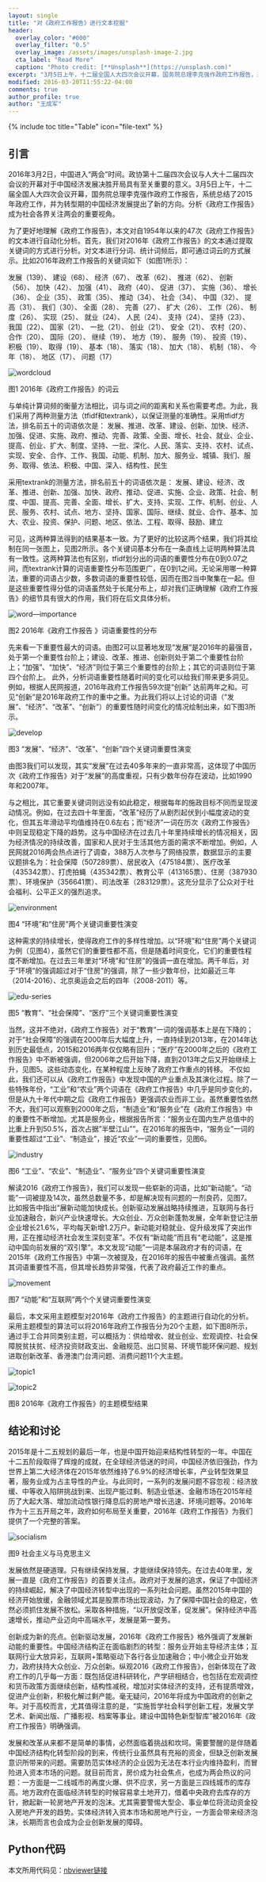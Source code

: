 ```yaml
---
layout: single
title: "对《政府工作报告》进行文本挖掘"
header:
  overlay_color: "#000"
  overlay_filter: "0.5"
  overlay_image: /assets/images/unsplash-image-2.jpg
  cta_label: "Read More"
  caption: "Photo credit: [**Unsplash**](https://unsplash.com)"
excerpt: "3月5日上午，十二届全国人大四次会议开幕，国务院总理李克强作政府工作报告，系统总结了2015年政府工作，并为转型期的中国经济发展提出了新的方向。分析《政府工作报告》成为社会各界关注两会的重要视角。为了更好地理解《政府工作报告》，本文对自1954年以来的47次《政府工作报告》的文本进行自动化分析。"
modified: 2016-03-20T11:55:22-04:00
comments: true
author_profile: true
author: "王成军"
---
```


{% include toc title="Table" icon="file-text" %}

## 引言
<p>2016年3月2日，中国进入“两会”时间。政协第十二届四次会议与人大十二届四次会议的开幕对于中国经济发展决胜开局具有至关重要的意义。3月5日上午，十二届全国人大四次会议开幕，国务院总理李克强作政府工作报告，系统总结了2015年政府工作，并为转型期的中国经济发展提出了新的方向。分析《政府工作报告》成为社会各界关注两会的重要视角。</p>

<p>为了更好地理解《政府工作报告》，本文对自1954年以来的47次《政府工作报告》的文本进行自动化分析。首先，我们对2016年《政府工作报告》的文本通过提取关键词的方式进行分析。对文本进行分词、统计词频后，即可通过词云的方式展示。比如2016年政府工作报告的关键词如下（如图1所示）：</p>
<p>发展（139）、 建设（68）、 经济（67）、 改革（62）、 推进（62）、 创新（56）、 加快（42）、 加强（41）、 政府（40）、 促进（37）、 实施（36）、 增长（36）、 企业（35）、 政策（35）、 推动（34）、 社会（34）、 中国（32）、 提高（31）、 我们（30）、 全面（28）、 完善（27）、 扩大（26）、 工作（26）、 制度（26）、 实现（25）、 就业（24）、 人民（24）、 支持（24）、 坚持（23）、 我国（22）、 国家（21）、 一批（21）、 创业（21）、 安全（21）、 农村（20）、 合作（20）、 国际（20）、 继续（19）、 地方（19）、 服务（19）、 投资（19）、 积极（19）、 取得（19）、 基本（18）、 落实（18）、 加大（18）、 机制（18）、 今年（18）、 地区（17）、 问题（17）</p>


![wordcloud](http://oaf2qt3yk.bkt.clouddn.com/8226ebcad0795804db0724e88675769f.png)

<p>图1 2016年《政府工作报告》的词云</p>

<p>与单纯计算词频的衡量方法相比，词与词之间的距离和关系也需要考虑。为此，我们采用了两种测量方法（tfidf和textrank），以保证测量的准确性。采用tfidf方法，排名前五十的词语依次是： 发展、推进、改革、建设、创新、加快、经济、加强、促进、实施、政府、推动、完善、政策、全面、增长、社会、就业、企业、提高、创业、扩大、制度、坚持、一批、深化、人民、落实、支持、农村、试点、实现、安全、合作、工作、我国、动能、机制、加大、服务业、城镇、我们、服务、取得、依法、积极、中国、深入、结构性、民生</p>
<p>采用textrank的测量方法，排名前五十的词语依次是： 发展、建设、经济、改革、推进、创新、加强、加快、政府、推动、促进、实施、企业、政策、社会、制度、中国、提高、完善、全面、增长、扩大、支持、实现、工作、机制、创业、人民、服务、农村、试点、地方、坚持、国家、国际、继续、就业、合作、基本、加大、农业、投资、保护、问题、地区、依法、工程、取得、鼓励、建立</p>
<p>可见，这两种算法得到的结果基本一致。为了更好的比较这两个结果，我们将其绘制在同一张图上，见图2所示。各个关键词基本分布在一条直线上证明两种算法具有一致性。这两种算法也有区别，tfidf划分出的词语的重要性分布在0到0.07之间，而textrank计算的词语重要性分布范围更广，在0到1之间。无论采用哪一种算法，重要的词语占少数，多数词语的重要性较低，因而在图2当中聚集在一起。但是这些重要性得分低的词语虽然处于长尾分布上，却对我们正确理解《政府工作报告》的细节具有很大的作用，我们将在后文具体分析。</p>


![word—importance](http://oaf2qt3yk.bkt.clouddn.com/1f39234b2139e2073efa7c623ca0583d.png)


<p>图2 2016年《政府工作报告 》词语重要性的分布</p>


<p>先来看一下重要性最大的词语。由图2可以显著地发现“发展”是2016年的最强音，处于第一个重要性台阶上；建设、改革、推进、创新则处于第二个重要性台阶上；“加强”、“加快”、“经济”则位于第三个重要性的台阶上；其它的词语则位于第四个台阶上。 此外，分析词语重要性随着时间的变化可以给我们带来更多洞见。例如，根据人民网报道，2016年政府工作报告59次提“创新” 达前两年之和。可见“创新”是2016年政府工作的重中之重。为此我们将以上讨论的词语（“发展”、“经济”、“改革”、“创新”）的重要性随时间变化的情况绘制出来，如下图3所示。</p>


![develop](http://oaf2qt3yk.bkt.clouddn.com/c64ca1f9c7755848e243527a4d73eb1a.png)

<p>图3 “发展”、“经济”、“改革”、“创新”四个关键词重要性演变</p>

<p>由图3我们可以发现，其实“发展”在过去40多年来的一直非常高，这体现了中国历次《政府工作报告》对于“发展”的高度重视，只有少数年份存在波动，比如1990年和2007年。</p>
<p>与之相比，其它重要关键词则远没有如此稳定，根据每年的施政目标不同而呈现波动情况。例如，在过去四十年里面，“改革”经历了从剧烈起伏到小幅度波动的变化，但其五年滑动平均值维持在0.6左右；而“经济”一词在历次《政府工作报告》中则呈现稳定下降的趋势。这与中国经济在过去几十年里持续增长的情况相关，因为经济情况的持续改善，国家和人民对于生活其他方面的需求不断增加。例如，人民网就2016两会热点进行了调查，388万人次参与了网络投票，数据显示的主要议题排名为：社会保障（507289票）、居民收入（475184票）、医疗改革（435342票）、打虎拍蝇（435342票）、教育公平（413165票）、住房（387930票）、环境保护（356641票）、司法改革（283129票）。这充分显示了公众对于社会福利、公平正义的强烈追求。</p>

![environment](http://oaf2qt3yk.bkt.clouddn.com/7cde2a8119c7bf94534b0010e0b19ac7.png)

<p>图4 “环境”和“住房”两个关键词重要性演变</p>

<p>这种需求的持续增长，使得政府工作的多样性增加。以“环境”和“住房”两个关键词为例（见图4），虽然它们的重要性都不高，但是随着时间变化，它们的重要性程度不断增加。在过去三年里对“环境”和“住房”的强调一直在增加。两千年后，对于“环境”的强调超过对于“住房”的强调，除了一些少数年份，比如最近三年（2014-2016）、北京奥运会之后的四年（2008-2011）等。</p>

![edu-series](http://oaf2qt3yk.bkt.clouddn.com/baf07d353be767c01e8b571cae4bc1dc.png)

<p>图5 “教育”、“社会保障”、“医疗”三个关键词重要性演变</p>

<p>当然，这并不绝对，《政府工作报告》对于“教育”一词的强调基本上是在下降的；对于“社会保障”的强调在2000年后大幅度上升，一直持续到2013年，在2014年达到历史最低点，2015和2016两年仅仅略有回升；“医疗”在2000年之后的《政府工作报告》中不断被强调，但2006年之后开始下降，直到2013年之后又开始继续上升，见图5。这些动态变化，在某种程度上反映了政府工作重点的转移。 不仅如此，我们还可以从《政府工作报告》中发现中国的产业重点及其演化过程。除了一些特殊年份，“工业”和“农业”两个词语在《政府工作报告》中几乎是同步变化的，但是从九十年代中期之后《政府工作报告》更强调农业而非工业。虽然重要性依然不大，我们可以观察到2000年之后，“制造业”和“服务业”在《政府工作报告》中的重要性不断增加。尤其是服务业，根据报告所言：“服务业在国内生产总值中的比重上升到50.5%，首次占据&#8221;半壁江山&#8221;”。在2016年的报告中，“服务业”一词的重要性超过“工业”、“制造业”，接近“农业”一词的重要性，见图6。</p>


![industry](http://oaf2qt3yk.bkt.clouddn.com/8188cd73ac2f53936000ca925d2d5527.png)

<p>图6 “工业”、“农业”、“制造业”、“服务业”四个关键词重要性演变</p>

<p>解读2016《政府工作报告》，我们可以发现一些崭新的词语，比如“新动能”。“动能”一词被提及14次，虽然总数量不多，却是解决现有问题的一剂良药，见图7。比如报告中指出“展新动能加快成长。创新驱动发展战略持续推进，互联网与各行业加速融合，新兴产业快速增长。大众创业、万众创新蓬勃发展，全年新登记注册企业增长21.6%，平均每天新增1.2万户。新动能对稳就业、促升级发挥了突出作用，正在推动经济社会发生深刻变革”。不仅有“新动能”而且有“老动能”，这是推动中国向前发展的“双引擎”。本文发现“动能”一词是本届政府才有的词语，在2015年《政府工作报告》中第一次被提及，在2016年的报告中被重点强调。虽然其词语重要性不高，但其增长趋势非常强，代表了政府最近工作的重点。</p>

![movement](http://oaf2qt3yk.bkt.clouddn.com/f2d1fd81b05df495ac108121963c2054.png)

<p>图7 “动能”和“互联网”两个个关键词重要性演变</p>

<p>最后，本文采用主题模型对2016年《政府工作报告》的主题进行自动化的分析。采用主题模型的算法可以将2016年政府工作报告分为20个主题，如下图8所示，通过手工合并同类别主题，可以概括为：供给增收、就业创业、宏观调控、社会保障脱贫扶贫、经济投资财政支出、金融规范、出口贸易、环境节能环保问题、规划进取创新改革、香港澳门台湾问题、消费问题11个大主题。</p>


![topic1](http://oaf2qt3yk.bkt.clouddn.com/11828fec5b1916e77ca362292d18b7da.png)

![topic2](http://oaf2qt3yk.bkt.clouddn.com/cce6114bf3e868b76c19334f69b7a1cc.png)


<p>图8 2016年《政府工作报告》的主题模型结果</p>

## 结论和讨论
<p>2015年是十二五规划的最后一年，也是中国开始迎来结构性转型的一年。中国在十二五阶段取得了辉煌的成就，在全球经济低迷的时间，中国经济依旧强劲，作为世界上第二大经济体在2015年依然维持了6.9%的经济增长率，产业转型效果显著，服务业成为占主导性的产业。与此同时，一系列的发展问题不容忽视：经济放缓、中等收入陷阱挑战到来、出现产能过剩、制造业低迷、金融市场在2015年经历了大起大落、增加流动性银行降息后的房地产增长迅速、环境问题等。2016年作为十三五开局之年，政府如何布局至关重要，2016年《政府工作报告》为我们提供了一个完整的答案。</p>

![socialism](http://oaf2qt3yk.bkt.clouddn.com/0ce1e6f57db18a5f31c136cbccaf9c04.png)

<p>图9 社会主义与马克思主义</p>

<p>发展依然是硬道理。只有继续保持发展，才能继续保持领先。在过去40年里，发展一直是《政府工作报告》的首要关注点。政府对于发展的追求，保证了中国经济的持续崛起，解决了中国经济转型中出现的一系列社会问题。虽然2015年中国的经济开始放缓，金融领域尤其是股票市场出现波动，为了保障中国社会的稳定，依然必须抓住发展不放松。采取各种措施，“以开放促改革，促发展”。保持经济中高速增长，推动产业迈向中高端水平，发展是第一要务。</p>
<p>创新成为新的亮点。创新驱动发展，2016年《政府工作报告》格外强调了发展新动能的重要性。中国经济结构正在面临剧烈的转型：服务业开始主导经济主体；互联网行业大放异彩，互联网+策略驱动下各行各业加速融合；中小微企业开始发力，政府扶持大众创业、万众创新。纵观2016《政府工作报告》，创新体现在了政府工作的几乎每一方面：既包括促进科研转化，产学研相结合，也包括在宏观调控和货币政策方面继续创新，结构性减税，增加对实体经济的支持，还有提质增效，促进产业创新，积极化解过剩产能。毫无疑问，2016年将成为中国政府的创新之年。对于高校而言，尤其值得注意的是，“实施哲学社会科学创新工程，发展文学艺术、新闻出版、广播影视、档案等事业。建设中国特色新型智库”被2016年《政府工作报告》明确强调。</p>
<p>发展和改革从来都不是简单的事情，必然面临着挑战和坎坷。需要警醒的是伴随着中国经济结构化转型阶段的到来，传统行业虽然具有充裕的资金，但缺乏创新发展意识所带来的问题。需要防范实体经济的企业因为无法在本行业内维持盈利，而冒险进入资本市场的问题。就目前而言，房价成为社会焦点，也成为两会热议的问题：一方面是一二线城市的再度火爆、供不应求，另一方面是三四线城市的库存高。地方政府在面临经济转型的时候容易拿土地开刀，借着中央政府去库存的方针，掀起新一轮房地产开发的泡沫。尤其需要警惕大型企、事业单位将流动资金投入房地产开发的趋势。实体经济转入资本市场和房地产行业，一方面会带来经济泡沫，长期而言也会成为企业创新发展的障碍。</p>

## Python代码
<p>本文所用代码见：<a href="http://nbviewer.jupyter.org/github/computational-class/cjc2016/blob/gh-pages/code/%E6%96%87%E6%9C%AC%E6%8C%96%E6%8E%98%EF%BC%9A%E6%94%BF%E5%BA%9C%E5%B7%A5%E4%BD%9C%E6%8A%A5%E5%91%8A.ipynb">nbviewer链接</a></p>
